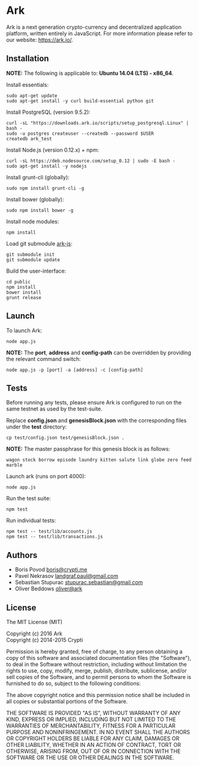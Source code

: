 # Ark

Ark is a next generation crypto-currency and decentralized application platform, written entirely in JavaScript. For more information please refer to our website: https://ark.io/.

## Installation

**NOTE:** The following is applicable to: **Ubuntu 14.04 (LTS) - x86_64**.

Install essentials:

```
sudo apt-get update
sudo apt-get install -y curl build-essential python git
```

Install PostgreSQL (version 9.5.2):

```
curl -sL "https://downloads.ark.io/scripts/setup_postgresql.Linux" | bash -
sudo -u postgres createuser --createdb --password $USER
createdb ark_test
```

Install Node.js (version 0.12.x) + npm:

```
curl -sL https://deb.nodesource.com/setup_0.12 | sudo -E bash -
sudo apt-get install -y nodejs
```

Install grunt-cli (globally):

```
sudo npm install grunt-cli -g
```

Install bower (globally):

```
sudo npm install bower -g
```

Install node modules:

```
npm install
```

Load git submodule [ark-js](PLACEHOLDER):

```
git submodule init
git submodule update
```

Build the user-interface:

```
cd public
npm install
bower install
grunt release
```

## Launch

To launch Ark:

```
node app.js
```

**NOTE:** The **port**, **address** and **config-path** can be overridden by providing the relevant command switch:

```
node app.js -p [port] -a [address] -c [config-path]
```

## Tests

Before running any tests, please ensure Ark is configured to run on the same testnet as used by the test-suite.

Replace **config.json** and **genesisBlock.json** with the corresponding files under the **test** directory:

```
cp test/config.json test/genesisBlock.json .
```

**NOTE:** The master passphrase for this genesis block is as follows:

```
wagon stock borrow episode laundry kitten salute link globe zero feed marble
```

Launch ark (runs on port 4000):

```
node app.js
```

Run the test suite:

```
npm test
```

Run individual tests:

```
npm test -- test/lib/accounts.js
npm test -- test/lib/transactions.js
```

## Authors

- Boris Povod <boris@crypti.me>
- Pavel Nekrasov <landgraf.paul@gmail.com>
- Sebastian Stupurac <stupurac.sebastian@gmail.com>
- Oliver Beddows <oliver@ark>

## License

The MIT License (MIT)

Copyright (c) 2016 Ark  
Copyright (c) 2014-2015 Crypti

Permission is hereby granted, free of charge, to any person obtaining a copy of this software and associated documentation files (the "Software"), to deal in the Software without restriction, including without limitation the rights to use, copy, modify, merge, publish, distribute, sublicense, and/or sell copies of the Software, and to permit persons to whom the Software is furnished to do so, subject to the following conditions:  

The above copyright notice and this permission notice shall be included in all copies or substantial portions of the Software.

THE SOFTWARE IS PROVIDED "AS IS", WITHOUT WARRANTY OF ANY KIND, EXPRESS OR IMPLIED, INCLUDING BUT NOT LIMITED TO THE WARRANTIES OF MERCHANTABILITY, FITNESS FOR A PARTICULAR PURPOSE AND NONINFRINGEMENT. IN NO EVENT SHALL THE AUTHORS OR COPYRIGHT HOLDERS BE LIABLE FOR ANY CLAIM, DAMAGES OR OTHER LIABILITY, WHETHER IN AN ACTION OF CONTRACT, TORT OR OTHERWISE, ARISING FROM, OUT OF OR IN CONNECTION WITH THE SOFTWARE OR THE USE OR OTHER DEALINGS IN THE SOFTWARE.
